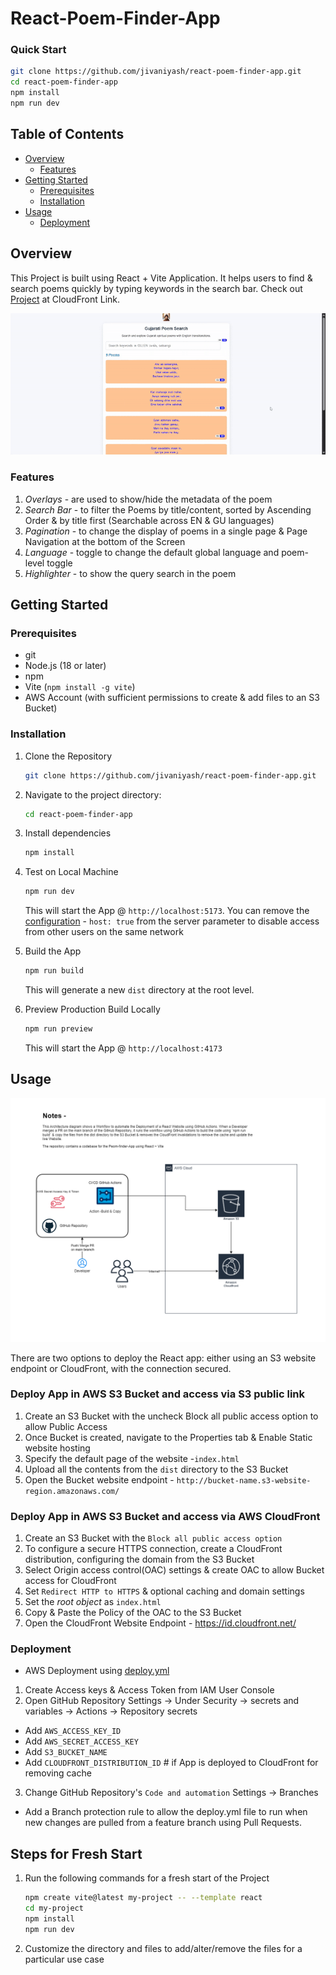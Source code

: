 # React-Poem-Finder-App

### Quick Start
```sh
git clone https://github.com/jivaniyash/react-poem-finder-app.git
cd react-poem-finder-app
npm install
npm run dev
```

## Table of Contents

- [Overview](#overview)
  - [Features](#features)
- [Getting Started](#getting-started)
  - [Prerequisites](#prerequisites)
  - [Installation](#installation)
- [Usage](#usage)
  - [Deployment](#deployment)

## Overview
This Project is built using React + Vite Application. It helps users to find & search poems quickly by typing keywords in the search bar. 
Check out [Project](https://dgmca1q0tkf1c.cloudfront.net) at CloudFront Link.

![Demo](demo/demo.gif)

### Features
1. *Overlays* - are used to show/hide the metadata of the poem
2. *Search Bar* - to filter the Poems by title/content, sorted by Ascending Order & by title first (Searchable across EN & GU languages)
3. *Pagination* - to change the display of poems in a single page & Page Navigation at the bottom of the Screen
4. *Language* - toggle to change the default global language and poem-level toggle
5. *Highlighter* - to show the query search in the poem

## Getting Started

### Prerequisites

- git
- Node.js (18 or later)
- npm
- Vite (`npm install -g vite`)
- AWS Account (with sufficient permissions to create & add files to an S3 Bucket)

### Installation

1. Clone the Repository
    ```sh
    git clone https://github.com/jivaniyash/react-poem-finder-app.git
    ```

2. Navigate to the project directory:
    ```sh
    cd react-poem-finder-app
    ```

3. Install dependencies
    ```sh
    npm install
    ```

4. Test on Local Machine
    ```sh
    npm run dev
    ```
    This will start the App @ `http://localhost:5173`. You can remove the [configuration](vite.config.js) - `host: true` from the server parameter to disable access from other users on the same network 

5. Build the App
    ```sh
    npm run build
    ```
    This will generate a new `dist` directory at the root level. 

6. Preview Production Build Locally
    ```sh
    npm run preview
    ```
    This will start the App @ `http://localhost:4173`

## Usage

![Architecture Diagram](demo/Architecture.png)

There are two options to deploy the React app: either using an S3 website endpoint or CloudFront, with the connection secured.

### Deploy App in AWS S3 Bucket and access via S3 public link
1. Create an S3 Bucket with the uncheck Block all public access option to allow Public Access 
2. Once Bucket is created, navigate to the Properties tab & Enable Static website hosting 
3. Specify the default page of the website -`index.html` 
4. Upload all the contents from the `dist` directory to the S3 Bucket
5. Open the Bucket website endpoint - `http://bucket-name.s3-website-region.amazonaws.com/`

### Deploy App in AWS S3 Bucket and access via AWS CloudFront
1. Create an S3 Bucket with the `Block all public access option`
2. To configure a secure HTTPS connection, create a CloudFront distribution, configuring the domain from the S3 Bucket
3. Select Origin access control(OAC) settings & create OAC to allow Bucket access for CloudFront
4. Set `Redirect HTTP to HTTPS` & optional caching and domain settings
5. Set the *root object* as `index.html`
6. Copy & Paste the Policy of the OAC to the S3 Bucket
7. Open the CloudFront Website Endpoint - https://id.cloudfront.net/

### Deployment
- AWS Deployment using [deploy.yml](.github/workflows/deploy.yml)
1. Create Access keys & Access Token from IAM User Console
2. Open GitHub Repository Settings -> Under Security -> secrets and variables -> Actions -> Repository secrets
- Add `AWS_ACCESS_KEY_ID`
- Add `AWS_SECRET_ACCESS_KEY`
- Add `S3_BUCKET_NAME`
- Add `CLOUDFRONT_DISTRIBUTION_ID` # if App is deployed to CloudFront for removing cache
3. Change GitHub Repository's `Code and automation` Settings -> Branches
- Add a Branch protection rule to allow the deploy.yml file to run when new changes are pulled from a feature branch using Pull Requests.

## Steps for Fresh Start
1. Run the following commands for a fresh start of the Project 
    ```sh
    npm create vite@latest my-project -- --template react
    cd my-project                 
    npm install
    npm run dev
    ```

2. Customize the directory and files to add/alter/remove the files for a particular use case